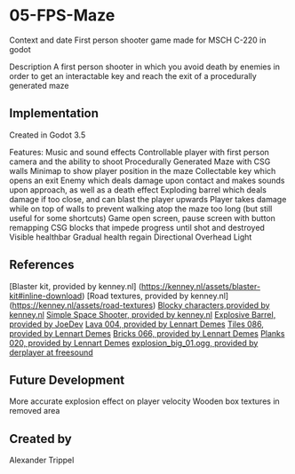 # 05-FPS-Maze
Context and date
First person shooter game made for MSCH C-220 in godot

Description
A first person shooter in which you avoid death by enemies in order to get an interactable key and reach the exit of a procedurally generated maze

## Implementation
Created in Godot 3.5

Features:
Music and sound effects
Controllable player with first person camera and the ability to shoot
Procedurally Generated Maze with CSG walls
Minimap to show player position in the maze
Collectable key which opens an exit
Enemy which deals damage upon contact and makes sounds upon approach, as well as a death effect
Exploding barrel which deals damage if too close, and can blast the player upwards
Player takes damage while on top of walls to prevent walking atop the maze too long (but still useful for some shortcuts)
Game open screen, pause screen with button remapping
CSG blocks that impede progress until shot and destroyed
Visible healthbar
Gradual health regain
Directional Overhead Light

## References
[Blaster kit, provided by kenney.nl] (https://kenney.nl/assets/blaster-kit#inline-download)
[Road textures, provided by kenney.nl] (https://kenney.nl/assets/road-textures)
[Blocky characters,provided by kenney.nl](https://kenney.nl/assets/blocky-characters)
[Simple Space Shooter, provided by kenney.nl](https://kenney.nl/assets/simple-space)
[Explosive Barrel, provided by JoeDev](https://sketchfab.com/3d-models/explosive-barrel-b2ea1a6d0ef042f9881415b2c58650f5)
[Lava 004, provided by Lennart Demes](https://ambientcg.com/view?id=Lava004)
[Tiles 086, provided by Lennart Demes](https://ambientcg.com/view?id=Tiles086)
[Bricks 066, provided by Lennart Demes](https://ambientcg.com/view?id=Bricks066)
[Planks 020, provided by Lennart Demes](https://ambientcg.com/view?id=Planks020)
[explosion_big_01.ogg, provided by derplayer at freesound](https://freesound.org/people/derplayer/sounds/587194/)

## Future Development
More accurate explosion effect on player velocity
Wooden box textures in removed area

## Created by
Alexander Trippel
